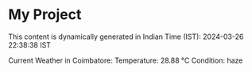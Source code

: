 # My Project

This content is dynamically generated in Indian Time (IST): 2024-03-26 22:38:38 IST


Current Weather in Coimbatore:
Temperature: 28.88 °C
Condition: haze
